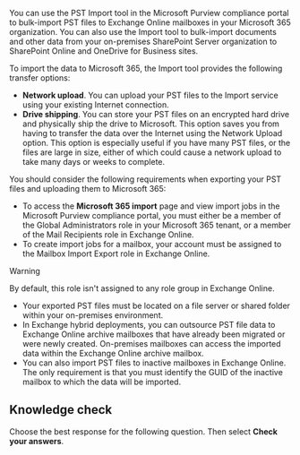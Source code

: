 You can use the PST Import tool in the Microsoft Purview compliance portal to bulk-import PST files to Exchange Online mailboxes in your Microsoft 365 organization. You can also use the Import tool to bulk-import documents and other data from your on-premises SharePoint Server organization to SharePoint Online and OneDrive for Business sites.

To import the data to Microsoft 365, the Import tool provides the following transfer options:

 -  **Network upload**. You can upload your PST files to the Import service using your existing Internet connection.
 -  **Drive shipping**. You can store your PST files on an encrypted hard drive and physically ship the drive to Microsoft. This option saves you from having to transfer the data over the Internet using the Network Upload option. This option is especially useful if you have many PST files, or the files are large in size, either of which could cause a network upload to take many days or weeks to complete.

You should consider the following requirements when exporting your PST files and uploading them to Microsoft 365:

 -  To access the **Microsoft 365 import** page and view import jobs in the Microsoft Purview compliance portal, you must either be a member of the Global Administrators role in your Microsoft 365 tenant, or a member of the Mail Recipients role in Exchange Online.
 -  To create import jobs for a mailbox, your account must be assigned to the Mailbox Import Export role in Exchange Online.

> [!WARNING]
> By default, this role isn't assigned to any role group in Exchange Online.

 -  Your exported PST files must be located on a file server or shared folder within your on-premises environment.
 -  In Exchange hybrid deployments, you can outsource PST file data to Exchange Online archive mailboxes that have already been migrated or were newly created. On-premises mailboxes can access the imported data within the Exchange Online archive mailbox.
 -  You can also import PST files to inactive mailboxes in Exchange Online. The only requirement is that you must identify the GUID of the inactive mailbox to which the data will be imported.

## Knowledge check

Choose the best response for the following question. Then select **Check your answers**.